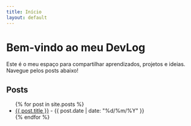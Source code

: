 ```yaml
---
title: Início
layout: default
---
```


# Bem-vindo ao meu DevLog

Este é o meu espaço para compartilhar aprendizados, projetos e ideias. Navegue pelos posts abaixo!

## Posts

<ul>
  {% for post in site.posts %}
    <li>
      <a href="{{ post.url | relative_url }}">{{ post.title }}</a>
      <span> - {{ post.date | date: "%d/%m/%Y" }}</span>
    </li>
  {% endfor %}
</ul>
